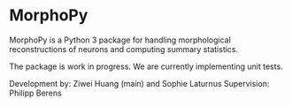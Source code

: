 # MorphoPy

MorphoPy is a Python 3 package for handling morphological reconstructions of neurons and computing summary statistics.

The package is work in progress. We are currently implementing unit tests.

Development by: Ziwei Huang (main) and Sophie Laturnus
Supervision: Philipp Berens
